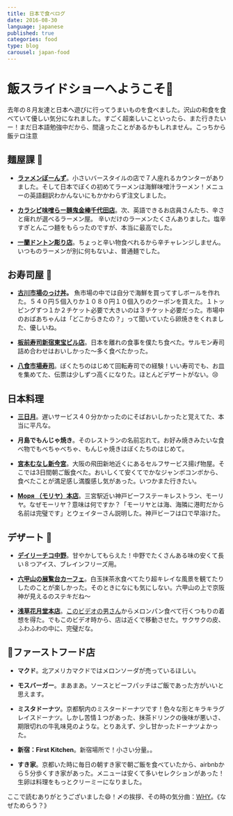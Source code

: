 ```yaml
---
title: 日本で食べログ
date: 2016-08-30
language: japanese
published: true
categories: food
type: blog
carousel: japan-food
---
```

# 飯スライドショーへようこそ🍴
去年の８月友達と日本へ遊びに行ってうまいものを食べました。沢山の和食を食べていて優しい気分になれました。すごく超楽しいこといったら、また行きたいー！まだ日本語勉強中だから、間違ったことがあるかもしれません。こっちから飯テロ注意

## 麺屋課 🍜
+ <strong><a href="https://tabelog.com/en/aomori/A0201/A020101/2008312/">ラァメンぼーんず</a></strong>。小さいバースタイルの店で７人座れるカウンターがありました。そして日本でぼくの初めてラーメンは海鮮味噌汁ラーメン！メニューの英語翻訳わかんないにもかかわらず注文しました。

+ <strong><a href="https://tabelog.com/en/tokyo/A1310/A131002/13097205/">カラシビ味噌らー麺鬼金棒千代田店</a></strong>。次、英語できるお店員さんたち、辛さと痺れが選べるラーメン屋。 辛いだけのラーメンたくさんありました。塩辛すぎとんこつ麺をもらったのですが、本当に最高でした。

+ <strong><a href="https://www.tripadvisor.jp/Restaurant_Review-g298566-d3944229-Reviews-Ichiran_Dotonbori-Osaka_Osaka_Prefecture_Kinki.html">一蘭ドントン彫り店</a></strong>。ちょっと辛い物食べれるから辛チャレンジしません。いつものラーメンが別に何もないよ、普通麺でした。

## お寿司屋 🍣
+ <strong><a href="http://www.aomori-ichiba.com/nokkedon/">古川市場のっけ丼</a>。</strong> 魚市場の中では自分で海鮮を買ってすしボールを作れた。５４０円５個入りか１０８０円１０個入りのクーポンを買えた。１トッピングずつ１か２チケット必要で大きいのは３チケット必要だった。市場中のおばあちゃんは「どこからきたの？」って聞いていたら卵焼きをくれました、優しいね。

+ <strong><a href="https://www.tripadvisor.jp/Restaurant_Review-g1066457-d8359710-Reviews-Itamaesushi_Shinjuku_Toho-Shinjuku_Tokyo_Tokyo_Prefecture_Kanto.html">板前寿司新宿東宝ビル店</a></strong>。日本を離れの食事を僕たち食べた。サルモン寿司詰め合わせはおいしかった〜多く食べたかった。

+ <strong><a href="https://tabelog.com/en/aomori/A0203/A020301/2000178/">八食市場寿司</a></strong>。ぼくたちのはじめて回転寿司での経験！いい寿司でも、お皿を集めてた、伝票は少しずつ高くになりた。ほとんどデザートがない。😢

## 日本料理
+ <strong><a href="https://tabelog.com/en/kyoto/A2601/A260403/26023139/">三日月</a></strong>。遅いサービス４０分かかったのにそばおいしかったと覚えてた、本当に平凡な。

+ <strong>月島でもんじゃ焼き</strong>。そのレストランの名前忘れて。お好み焼きみたいな食べ物でもべちゃべちゃ、もんじゃ焼きはぼくたちのはじめて。

+ <strong><a href="https://tabelog.com/en/osaka/A2701/A270206/27067981/">宮本むなし新今宮</a></strong>。大阪の飛田新地近くにあるセルフサービス揚げ物屋。そこでは3日間朝ご飯食べた。おいしくて安くてでかなジャンボコンボから、食べたことが満足感し満腹感し気があった。いつかまた行きたい。

+ <strong><a href="https://tabelog.com/en/hyogo/A2801/A280101/28000615/">Моря （モリヤ）本店</a></strong>。三宮駅近い神戸ビーフステーキレストラン、モーリヤ。なぜモーリヤ？意味は何ですか？「モーリヤとは海、海隣に港町だから名前は完璧です」とウェイターさん説明した。神戸ビーフは口で早溶けた。

## デザート 🍰
+ <strong><a href="https://tabelog.com/en/tokyo/A1319/A131902/13001083/">デイリーチコ中野</a></strong>。甘やかしてもらえた！中野でたくさんある味の安くて長い８つアイス、ブレインフリーズ用。

+ <strong><a href="https://www.rokkosan.com/tenrandai/">六甲山の展覧台カーフェ</a></strong>。白玉抹茶氷食べてたり超キレイな風景を観てたりしたのことが楽しかった。そのときになにも気にしない。六甲山の上で京阪神が見えるのステキだね〜

+ <strong><a href="http://www.asakusa-kagetudo.com/modules/pico/index.php?content_id=2">浅草花月堂本店</a></strong>。<a href="https://www.youtube.com/watch?v=ERNo3B45txY">このビデオの男さん</a>からメロンパン食べて行くつもりの着想を得た。でもこのビデオ時から、店は近くで移動させた。サクサクの皮、ふわふわの中に、完璧だな。

## 🌟ファーストフード店
+ <strong>マクド</strong>。北アメリカマクドではメロンソーダが売っているほしい。

+ <strong>モスバーガー</strong>。まあまあ。ソースとビーフパッチはご飯であった方がいいと思えます。

+ <strong>ミスタドーナツ</strong>。京都駅内のミスタードーナツです！色々な形とキラキラグレイスドーナツ。しかし苦情１つがあった、抹茶ドリンクの後味が悪いさ、期限切れの牛乳味見のような。とりあえず、少し甘かったドーナツよかった。

+ <strong>新宿：First Kitchen</strong>。新宿場所で！小さい分量。。

+ <strong>すき家</strong>。京都いた時に毎日の朝すき家で朝ご飯を食べていたから、airbnbから５分歩くすき家があった。メニューは安くて多いセレクションがあった！生卵は料理をもっとクリーミーになりました。

ここで読むありがとうございました😄！〆の挨拶、その時の気分曲：<a href="https://www.youtube.com/watch?v=WkdtmT8A2iY">WHY</a>。《なぜためらう？》
